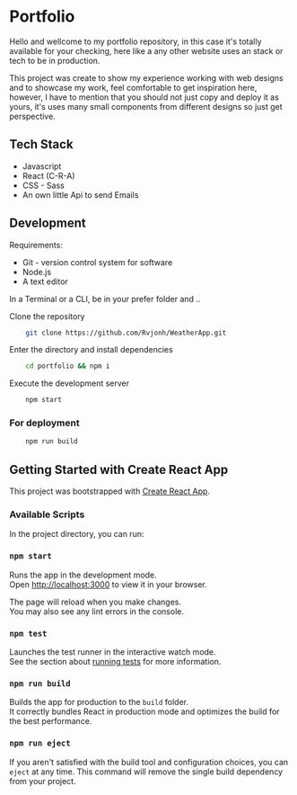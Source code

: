 # Portfolio

Hello and wellcome to my portfolio repository, in this case it's totally available for your checking, here like a any other website uses an stack or tech to be in production.

This project was create to show my experience working with web designs and to showcase my work, feel comfortable to get inspiration here, however, I have to mention that you should not just copy and deploy it as yours, it's uses many small components from different designs so just get perspective.

## Tech Stack

* Javascript
* React (C-R-A)
* CSS - Sass
* An own little Api to send Emails

## Development

Requirements:

* Git - version control system for software
* Node.js
* A text editor

In a Terminal or a CLI, be in your prefer folder and ..

Clone the repository

```bash
    git clone https://github.com/Rvjonh/WeatherApp.git
```

Enter the directory and install dependencies

```bash
    cd portfolio && npm i
```

Execute the development server

```bash
    npm start
```

### For deployment

```bash
    npm run build
```

## Getting Started with Create React App

This project was bootstrapped with [Create React App](https://github.com/facebook/create-react-app).

### Available Scripts

In the project directory, you can run:

### `npm start`

Runs the app in the development mode.\
Open [http://localhost:3000](http://localhost:3000) to view it in your browser.

The page will reload when you make changes.\
You may also see any lint errors in the console.

### `npm test`

Launches the test runner in the interactive watch mode.\
See the section about [running tests](https://facebook.github.io/create-react-app/docs/running-tests) for more information.

### `npm run build`

Builds the app for production to the `build` folder.\
It correctly bundles React in production mode and optimizes the build for the best performance.

### `npm run eject`

If you aren't satisfied with the build tool and configuration choices, you can `eject` at any time. This command will remove the single build dependency from your project.
